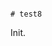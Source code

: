                                                                                                                                                                                                                                                                                                                                                                                             # test8

Init.
